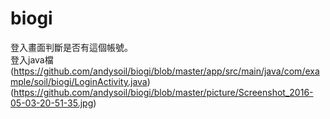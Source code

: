 # biogi
登入畫面判斷是否有這個帳號。<br>
登入java檔(https://github.com/andysoil/biogi/blob/master/app/src/main/java/com/example/soil/biogi/LoginActivity.java)
(https://github.com/andysoil/biogi/blob/master/picture/Screenshot_2016-05-03-20-51-35.jpg)<br>




